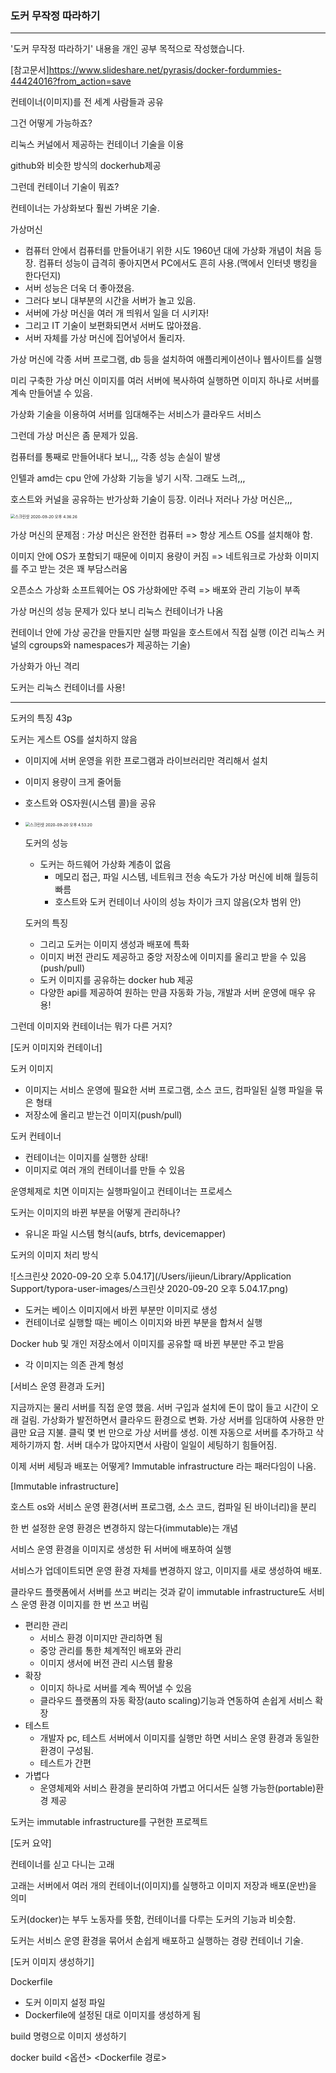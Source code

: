 ### 도커 무작정 따라하기

---

'도커 무작정 따라하기' 내용을 개인 공부 목적으로 작성했습니다. 

[참고문서]https://www.slideshare.net/pyrasis/docker-fordummies-44424016?from_action=save

컨테이너(이미지)를 전 세계 사람들과 공유

그건 어떻게 가능하죠?

리눅스 커널에서 제공하는 컨테이너 기술을 이용

github와 비슷한 방식의 dockerhub제공



그런데 컨테이너 기술이 뭐죠?

컨테이너는 가상화보다 훨씬 가벼운 기술.



가상머신

- 컴퓨터 안에서 컴퓨터를 만들어내기 위한 시도 1960년 대에 가상화 개념이 처음 등장. 컴퓨터 성능이 급격히 좋아지면서 PC에서도 흔히 사용.(맥에서 인터넷 뱅킹을 한다던지)
- 서버 성능은 더욱 더 좋아졌음.
- 그러다 보니 대부분의 시간을 서버가 놀고 있음.
- 서버에 가상 머신을 여러 개 띄워서 일을 더 시키자!
- 그리고 IT 기술이 보편화되면서 서버도 많아졌음.
- 서버 자체를 가상 머신에 집어넣어서 돌리자.

가상 머신에 각종 서버 프로그램, db 등을 설치하여 애플리케이션이나 웹사이트를 실행

미리 구축한 가상 머신 이미지를 여러 서버에 복사하여 실행하면 이미지 하나로 서버를 계속 만들어낼 수 있음.

가상화 기술을 이용하여 서버를 임대해주는 서비스가 클라우드 서비스

그런데 가상 머신은 좀 문제가 있음.

컴퓨터를 통째로 만들어내다 보니,,, 각종 성능 손실이 발생

인텔과 amd는 cpu 안에 가상화 기능을 넣기 시작. 그래도 느려,,, 

호스트와 커널을 공유하는 반가상화 기술이 등장. 이러나 저러나 가상 머신은,,,



<img src="/Users/ijieun/Library/Application Support/typora-user-images/스크린샷 2020-09-20 오후 4.36.26.png" alt="스크린샷 2020-09-20 오후 4.36.26" style="zoom:45%;" />

가상 머신의 문제점 : 가상 머신은 완전한 컴퓨터 => 항상 게스트 OS를 설치해야 함.

이미지 안에 OS가 포함되기 때문에 이미지 용량이 커짐 => 네트워크로 가상화 이미지를 주고 받는 것은 꽤 부담스러움

오픈소스 가상화 소프트웨어는 OS 가상화에만 주력 => 배포와 관리 기능이 부족

가상 머신의 성능 문제가 있다 보니 리눅스 컨테이너가 나옴

컨테이너 안에 가상 공간을 만들지만 실행 파일을 호스트에서 직접 실행 (이건 리눅스 커널의 cgroups와 namespaces가 제공하는 기술)

가상화가 아닌 격리

도커는 리눅스 컨테이너를 사용!



---

도커의 특징 43p

도커는 게스트 OS를 설치하지 않음

- 이미지에 서버 운영을 위한 프로그램과 라이브러리만 격리해서 설치

- 이미지 용량이 크게 줄어듦

- 호스트와 OS자원(시스템 콜)을 공유

- <img src="/Users/ijieun/Library/Application Support/typora-user-images/스크린샷 2020-09-20 오후 4.53.20.png" alt="스크린샷 2020-09-20 오후 4.53.20" style="zoom:45%;" />

  도커의 성능

  - 도커는 하드웨어 가상화 계층이 없음
    - 메모리 접근, 파일 시스템, 네트워크 전송 속도가 가상 머신에 비해 월등히 빠름
    - 호스트와 도커 컨테이너 사이의 성능 차이가 크지 않음(오차 범위 안)

  도커의 특징

  - 그리고 도커는 이미지 생성과 배포에 특화
  - 이미지 버전 관리도 제공하고 중앙 저장소에 이미지를 올리고 받을 수 있음(push/pull)
  - 도커 이미지를 공유하는 docker hub 제공
  - 다양한 api를 제공하여 원하는 만큼 자동화 가능, 개발과 서버 운영에 매우 유용!

그런데 이미지와 컨테이너는 뭐가 다른 거지?

[도커 이미지와 컨테이너]

도커 이미지

- 이미지는 서비스 운영에 필요한 서버 프로그램, 소스 코드, 컴파일된 실행 파일을 묶은 형태
- 저장소에 올리고 받는건 이미지(push/pull)

도커 컨테이너

- 컨테이너는 이미지를 실행한 상태!
- 이미지로 여러 개의 컨테이너를 만들 수 있음

운영체제로 치면 이미지는 실행파일이고 컨테이너는 프로세스

도커는 이미지의 바뀐 부분을 어떻게 관리하나?

- 유니온 파일 시스템 형식(aufs, btrfs, devicemapper)

도커의 이미지 처리 방식

![스크린샷 2020-09-20 오후 5.04.17](/Users/ijieun/Library/Application Support/typora-user-images/스크린샷 2020-09-20 오후 5.04.17.png)

- 도커는 베이스 이미지에서 바뀐 부분만 이미지로 생성
- 컨테이너로 실행할 때는 베이스 이미지와 바뀐 부분을 합쳐서 실행

Docker hub 및 개인 저장소에서 이미지를 공유할 때 바뀐 부분만 주고 받음

- 각 이미지는 의존 관계 형성



[서비스 운영 환경과 도커]

지금까지는 물리 서버를 직접 운영 했음. 서버 구입과 설치에 돈이 많이 들고 시간이 오래 걸림. 가상화가 발전하면서 클라우드 환경으로 변화. 가상 서버를 임대하여 사용한 만큼만 요금 지불. 클릭 몇 번 만으로 가상 서버를 생성. 이젠 자동으로 서버를 추가하고 삭제하기까지 함. 서버 대수가 많아지면서 사람이 일일이 세팅하기 힘들어짐. 

이제 서버 세팅과 배포는 어떻게? Immutable infrastructure 라는 패러다임이 나옴.

[Immutable infrastructure]

호스트 os와 서비스 운영 환경(서버 프로그램, 소스 코드, 컴파일 된 바이너리)을 분리

한 번 설정한 운영 환경은 변경하지 않는다(immutable)는 개념

서비스 운영 환경을 이미지로 생성한 뒤 서버에 배포하여 실행

서비스가 업데이트되면 운영 환경 자체를 변경하지 않고, 이미지를 새로 생성하여 배포. 

클라우드 플랫폼에서 서버를 쓰고 버리는 것과 같이 immutable infrastructure도 서비스 운영 환경 이미지를 한 번 쓰고 버림

- 편리한 관리
  - 서비스 환경 이미지만 관리하면 됨
  - 중앙 관리를 통한 체계적인 배포와 관리
  - 이미지 생서에 버전 관리 시스템 활용
- 확장
  - 이미지 하나로 서버를 계속 찍어낼 수 있음
  - 클라우드 플랫폼의 자동 확장(auto scaling)기능과 연동하여 손쉽게 서비스 확장
- 테스트
  - 개발자 pc, 테스트 서버에서 이미지를 실행만 하면 서비스 운영 환경과 동일한 환경이 구성됨.
  - 테스트가 간편
- 가볍다
  - 운영체제와 서비스 환경을 분리하여 가볍고 어디서든 실행 가능한(portable)환경 제공

도커는 immutable infrastructure를 구현한 프로젝트



[도커 요약]

컨테이너를 싣고 다니는 고래

고래는 서버에서 여러 개의 컨테이너(이미지)를 실행하고 이미지 저장과 배포(운반)을 의미

도커(docker)는 부두 노동자를 뜻함, 컨테이너를 다루는 도커의 기능과 비슷함.

도커는 서비스 운영 환경을 묶어서 손쉽게 배포하고 실행하는 경량 컨테이너 기술.



[도커 이미지 생성하기]

Dockerfile 

- 도커 이미지 설정 파일
- Dockerfile에 설정된 대로 이미지를 생성하게 됨

build 명령으로 이미지 생성하기

docker build <옵션> <Dockerfile 경로>